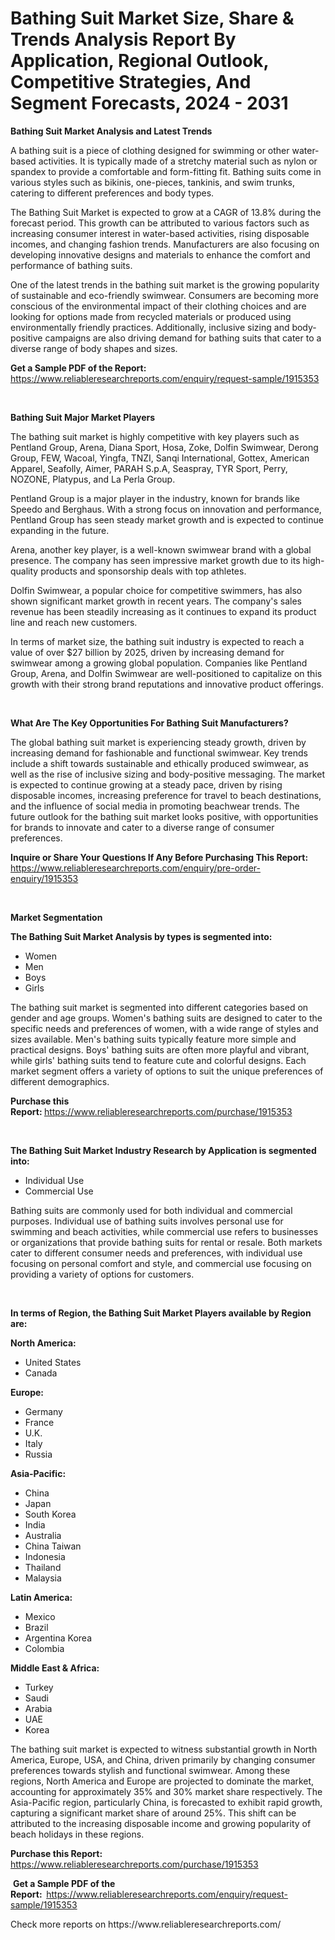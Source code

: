 <p><h1>Bathing Suit Market Size, Share & Trends Analysis Report By Application, Regional Outlook, Competitive Strategies, And Segment Forecasts, 2024 - 2031</h1></p><p><strong>Bathing Suit Market Analysis and Latest Trends</strong></p>
<p><p>A bathing suit is a piece of clothing designed for swimming or other water-based activities. It is typically made of a stretchy material such as nylon or spandex to provide a comfortable and form-fitting fit. Bathing suits come in various styles such as bikinis, one-pieces, tankinis, and swim trunks, catering to different preferences and body types.</p><p>The Bathing Suit Market is expected to grow at a CAGR of 13.8% during the forecast period. This growth can be attributed to various factors such as increasing consumer interest in water-based activities, rising disposable incomes, and changing fashion trends. Manufacturers are also focusing on developing innovative designs and materials to enhance the comfort and performance of bathing suits.</p><p>One of the latest trends in the bathing suit market is the growing popularity of sustainable and eco-friendly swimwear. Consumers are becoming more conscious of the environmental impact of their clothing choices and are looking for options made from recycled materials or produced using environmentally friendly practices. Additionally, inclusive sizing and body-positive campaigns are also driving demand for bathing suits that cater to a diverse range of body shapes and sizes.</p></p>
<p><strong>Get a Sample PDF of the Report:&nbsp;</strong> <a href="https://www.reliableresearchreports.com/enquiry/request-sample/1915353">https://www.reliableresearchreports.com/enquiry/request-sample/1915353</a></p>
<p>&nbsp;</p>
<p><strong>Bathing Suit Major Market Players</strong></p>
<p><p>The bathing suit market is highly competitive with key players such as Pentland Group, Arena, Diana Sport, Hosa, Zoke, Dolfin Swimwear, Derong Group, FEW, Wacoal, Yingfa, TNZI, Sanqi International, Gottex, American Apparel, Seafolly, Aimer, PARAH S.p.A, Seaspray, TYR Sport, Perry, NOZONE, Platypus, and La Perla Group. </p><p>Pentland Group is a major player in the industry, known for brands like Speedo and Berghaus. With a strong focus on innovation and performance, Pentland Group has seen steady market growth and is expected to continue expanding in the future.</p><p>Arena, another key player, is a well-known swimwear brand with a global presence. The company has seen impressive market growth due to its high-quality products and sponsorship deals with top athletes.</p><p>Dolfin Swimwear, a popular choice for competitive swimmers, has also shown significant market growth in recent years. The company's sales revenue has been steadily increasing as it continues to expand its product line and reach new customers.</p><p>In terms of market size, the bathing suit industry is expected to reach a value of over $27 billion by 2025, driven by increasing demand for swimwear among a growing global population. Companies like Pentland Group, Arena, and Dolfin Swimwear are well-positioned to capitalize on this growth with their strong brand reputations and innovative product offerings.</p></p>
<p>&nbsp;</p>
<p><strong>What Are The Key Opportunities For Bathing Suit Manufacturers?</strong></p>
<p><p>The global bathing suit market is experiencing steady growth, driven by increasing demand for fashionable and functional swimwear. Key trends include a shift towards sustainable and ethically produced swimwear, as well as the rise of inclusive sizing and body-positive messaging. The market is expected to continue growing at a steady pace, driven by rising disposable incomes, increasing preference for travel to beach destinations, and the influence of social media in promoting beachwear trends. The future outlook for the bathing suit market looks positive, with opportunities for brands to innovate and cater to a diverse range of consumer preferences.</p></p>
<p><strong>Inquire or Share Your Questions If Any Before Purchasing This Report:</strong> <a href="https://www.reliableresearchreports.com/enquiry/pre-order-enquiry/1915353">https://www.reliableresearchreports.com/enquiry/pre-order-enquiry/1915353</a></p>
<p>&nbsp;</p>
<p><strong>Market Segmentation</strong></p>
<p><strong>The Bathing Suit Market Analysis by types is segmented into:</strong></p>
<p><ul><li>Women</li><li>Men</li><li>Boys</li><li>Girls</li></ul></p>
<p><p>The bathing suit market is segmented into different categories based on gender and age groups. Women's bathing suits are designed to cater to the specific needs and preferences of women, with a wide range of styles and sizes available. Men's bathing suits typically feature more simple and practical designs. Boys' bathing suits are often more playful and vibrant, while girls' bathing suits tend to feature cute and colorful designs. Each market segment offers a variety of options to suit the unique preferences of different demographics.</p></p>
<p><strong>Purchase this Report:&nbsp;</strong><a href="https://www.reliableresearchreports.com/purchase/1915353">https://www.reliableresearchreports.com/purchase/1915353</a></p>
<p>&nbsp;</p>
<p><strong>The Bathing Suit Market Industry Research by Application is segmented into:</strong></p>
<p><ul><li>Individual Use</li><li>Commercial Use</li></ul></p>
<p><p>Bathing suits are commonly used for both individual and commercial purposes. Individual use of bathing suits involves personal use for swimming and beach activities, while commercial use refers to businesses or organizations that provide bathing suits for rental or resale. Both markets cater to different consumer needs and preferences, with individual use focusing on personal comfort and style, and commercial use focusing on providing a variety of options for customers.</p></p>
<p>&nbsp;</p>
<p><strong>In terms of Region, the Bathing Suit Market Players available by Region are:</strong></p>
<p>
    <p> <strong> North America: </strong>
        <ul>
            <li>United States</li>
            <li>Canada</li>
        </ul>
        </p> 
    <p> <strong> Europe: </strong>
        <ul>
            <li>Germany</li>
            <li>France</li>
            <li>U.K.</li>
            <li>Italy</li>
            <li>Russia</li>
        </ul>
        </p> 
    <p> <strong> Asia-Pacific: </strong>
        <ul>
            <li>China</li>
            <li>Japan</li>
            <li>South Korea</li>
            <li>India</li>
            <li>Australia</li>
            <li>China Taiwan</li>
            <li>Indonesia</li>
            <li>Thailand</li>
            <li>Malaysia</li>
        </ul>
        </p> 
    <p> <strong> Latin America: </strong>
        <ul>
            <li>Mexico</li>
            <li>Brazil</li>
            <li>Argentina Korea</li>
            <li>Colombia</li>
        </ul>
        </p> 
    <p> <strong> Middle East & Africa: </strong>
        <ul>
            <li>Turkey</li>
            <li>Saudi</li>
            <li>Arabia</li>
            <li>UAE</li>
            <li>Korea</li>
        </ul>
    </p>
    </p>
<p><p>The bathing suit market is expected to witness substantial growth in North America, Europe, USA, and China, driven primarily by changing consumer preferences towards stylish and functional swimwear. Among these regions, North America and Europe are projected to dominate the market, accounting for approximately 35% and 30% market share respectively. The Asia-Pacific region, particularly China, is forecasted to exhibit rapid growth, capturing a significant market share of around 25%. This shift can be attributed to the increasing disposable income and growing popularity of beach holidays in these regions.</p></p>
<p><strong>Purchase this Report: </strong><a href="https://www.reliableresearchreports.com/purchase/1915353">https://www.reliableresearchreports.com/purchase/1915353</a></p>
<p>&nbsp;<strong>Get a Sample PDF of the Report:&nbsp;&nbsp;</strong><a href="https://www.reliableresearchreports.com/enquiry/request-sample/1915353">https://www.reliableresearchreports.com/enquiry/request-sample/1915353</a></p>
<p><strong></strong></p>
<p>Check more reports on https://www.reliableresearchreports.com/</p>